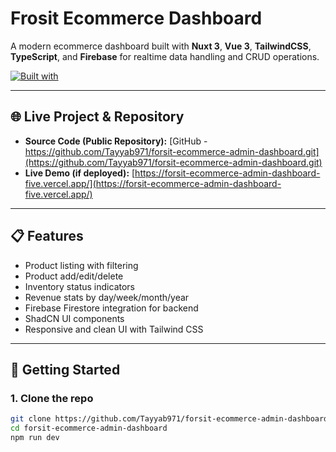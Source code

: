 # Frosit Ecommerce Dashboard

A modern ecommerce dashboard built with **Nuxt 3**, **Vue 3**, **TailwindCSS**, **TypeScript**, and **Firebase** for realtime data handling and CRUD operations.

[![Built with](https://skillicons.dev/icons?i=nuxtjs,ts,vue,tailwind,css,firebase)](https://skillicons.dev)

---

## 🌐 Live Project & Repository

- **Source Code (Public Repository):** [GitHub - https://github.com/Tayyab971/forsit-ecommerce-admin-dashboard.git](https://github.com/Tayyab971/forsit-ecommerce-admin-dashboard.git)
- **Live Demo (if deployed):** [https://forsit-ecommerce-admin-dashboard-five.vercel.app/](https://forsit-ecommerce-admin-dashboard-five.vercel.app/)

---

## 📋 Features

- Product listing with filtering
- Product add/edit/delete
- Inventory status indicators
- Revenue stats by day/week/month/year
- Firebase Firestore integration for backend
- ShadCN UI components
- Responsive and clean UI with Tailwind CSS

---

## 🚀 Getting Started

### 1. Clone the repo

```bash
git clone https://github.com/Tayyab971/forsit-ecommerce-admin-dashboard.git
cd forsit-ecommerce-admin-dashboard
npm run dev
